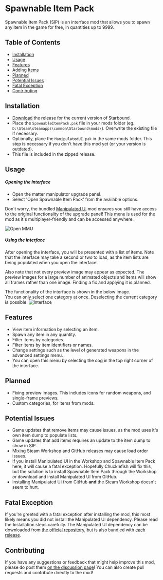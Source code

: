 # Spawnable Item Pack
Spawnable Item Pack (SIP) is an interface mod that allows you to spawn any item in the game for free, in quantities up to 9999.

## Table of Contents
- [Installation](#installation)
- [Usage](#usage)
- [Features](#features)
- [Adding Items](https://github.com/Silverfeelin/Starbound-SpawnableItemPack/wiki/Adding-Items)
- [Planned](#planned)
- [Potential Issues](#potential-issues)
- [Fatal Exception](#fatal-exception)
- [Contributing](#contributing)

## Installation
* [Download](https://github.com/Silverfeelin/SpawnableItemPack/releases) the release for the current version of Starbound.
* Place the `SpawnableItemPack.pak` file in your mods folder (eg. `D:\Steam\steamapps\common\Starbound\mods\`). Overwrite the existing file if necessary.
* Optionally, place the `ManipulatedUI.pak` in the same mods folder. This step is necessary if you don't have this mod yet (or your version is outdated).
 * This file is included in the zipped release.

## Usage
##### Opening the interface
* Open the matter manipulator upgrade panel.
* Select 'Open Spawnable Item Pack' from the available options.

Don't worry, the bundled [Manipulated UI][mui] mod ensures you still have access to the original functionality of the upgrade panel! This menu is used for the mod as it's multiplayer-friendly and can be accessed anywhere.

![Open MMU](https://raw.githubusercontent.com/Silverfeelin/SpawnableItemPack/master/readme/openInterface.png "Open the matter manipulator upgrade panel")

##### Using the interface
After opening the interface, you will be presented with a list of items. Note that the interface may take a second or two to load, as the item lists are being populated when you open the interface.

Also note that not every preview image may appear as expected. The preview images for a large number of animated objects and items will show all frames rather than one image. Finding a fix and applying it is planned.

The functionality of the interface is shown in the below image.  
You can only select one category at once. Deselecting the current category is possible.
![Interface](https://raw.githubusercontent.com/Silverfeelin/SpawnableItemPack/master/readme/sip.png "Interface")

## Features
* View item information by selecting an item.
* Spawn any item in any quantity.
* Filter items by categories.
* Filter items by item identifiers or names.
* Change settings such as the level of generated weapons in the advanced settings menu.
 * You can open this menu by selecting the cog in the top right corner of the interface.

## Planned
* Fixing preview images. This includes icons for random weapons, and single-frame previews.
* Custom categories, for items from mods.

## Potential Issues
* Game updates that remove items may cause issues, as the mod uses it's own item dump to populate lists.
* Game updates that add items requires an update to the item dump to show in SIP.
* Mixing Steam Workshop and GitHub releases may cause load order issues.
 * If you install Manipulated UI in the Workshop and Spawnable Item Pack here, it will cause a fatal exception. Hopefully Chucklefish will fix this, but the solution is to install Spawnable Item Pack through the Workshop *or* download and install Manipulated UI from GitHub.
 * Installing Manipulated UI from GitHub **and** the Steam Workshop doesn't seem to hurt.

## Fatal Exception
If you're greeted with a fatal exception after installing the mod, this most likely means you did not install the Manipulated UI dependency. Please read the Installation steps carefully.
The Manipulated UI dependency can be downloaded from [the official repository](https://github.com/Silverfeelin/Starbound-ManipulatedUI/releases), but is also bundled with [each release](https://github.com/Silverfeelin/SpawnableItemPack/releases).

## Contributing
If you have any suggestions or feedback that might help improve this mod, please do post them [on the discussion page](http://community.playstarbound.com/resources/spawnable-item-pack-spawn-all-items-for-free.515/)!
You can also create pull requests and contribute directly to the mod!

[mui]:(https://github.com/Silverfeelin/Starbound-ManipulatedUI)
[muiRelease]:(https://github.com/Silverfeelin/Starbound-ManipulatedUI/releases)
